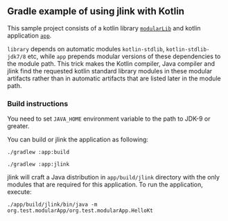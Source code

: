 ## Gradle example of using jlink with Kotlin

This sample project consists of a kotlin library [`modularLib`](library) and kotlin application [`app`](app).

`library` depends on automatic modules `kotlin-stdlib`, `kotlin-stdlib-jdk7/8` etc, 
while `app` prepends modular versions of these dependencies to the module path. 
This trick makes the Kotlin compiler, Java compiler and jlink find the requested kotlin standard library modules in these 
modular artifacts rather than in automatic artifacts that are listed later in the module path.

### Build instructions
   
You need to set `JAVA_HOME` environment variable to the path to JDK-9 or greater.
   
You can build or jlink the application as following:

    ./gradlew :app:build 

    ./gradlew :app:jlink
    
jlink will craft a Java distribution in `app/build/jlink` directory 
with the only modules that are required for this application.
To run the application, execute:
    
    ./app/build/jlink/bin/java -m org.test.modularApp/org.test.modularApp.HelloKt
